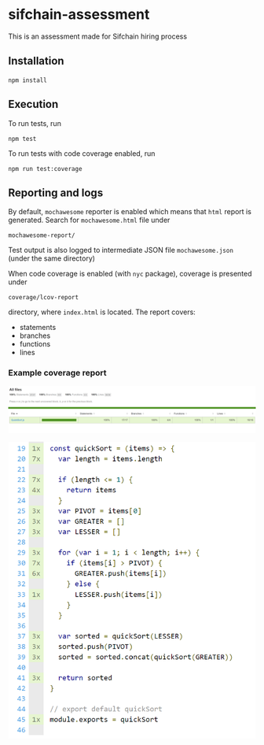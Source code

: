 # sifchain-assessment
This is an assessment made for Sifchain hiring process

## Installation
```
npm install
```
## Execution
To run tests, run
```
npm test
```

To run tests with code coverage enabled, run
```
npm run test:coverage
```

## Reporting and logs

By default, `mochawesome` reporter is enabled which means that `html` report is generated. Search for `mochawesome.html` file under
```
mochawesome-report/
```
Test output is also logged to intermediate JSON file `mochawesome.json` (under the same directory)

When code coverage is enabled (with `nyc` package), coverage is presented under
```
coverage/lcov-report
```
directory, where `index.html` is located. The report covers:
* statements
* branches
* functions
* lines

### Example coverage report

![](lcov.png)

![](lcov-details.png)
